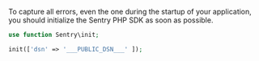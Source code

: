 To capture all errors, even the one during the startup of your application, you should initialize the Sentry PHP SDK as soon as possible.

```php
use function Sentry\init;

init(['dsn' => '___PUBLIC_DSN___' ]);
```
